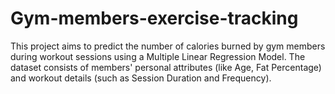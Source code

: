 # Gym-members-exercise-tracking
This project aims to predict the number of calories burned by gym members during workout sessions using a Multiple Linear Regression Model. The dataset consists of members' personal attributes (like Age, Fat Percentage) and workout details (such as Session Duration and Frequency). 
